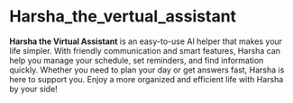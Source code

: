 # Harsha_the_vertual_assistant
**Harsha the Virtual Assistant** is an easy-to-use AI helper that makes your life simpler. With friendly communication and smart features, Harsha can help you manage your schedule, set reminders, and find information quickly. Whether you need to plan your day or get answers fast, Harsha is here to support you. Enjoy a more organized and efficient life with Harsha by your side!
